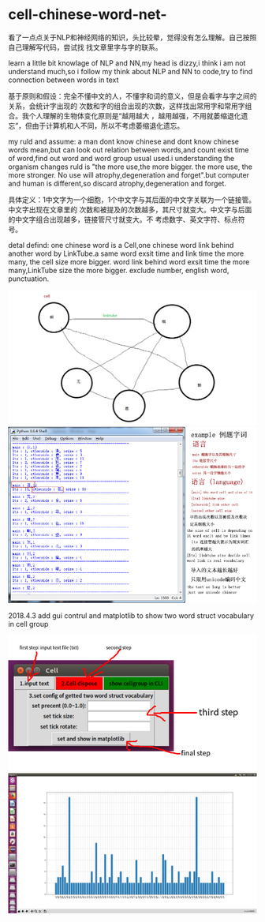 # cell-chinese-word-net-
看了一点点关于NLP和神经网络的知识，头比较晕，觉得没有怎么理解。自己按照自己理解写代码，尝试找
找文章里字与字的联系。

learn a little bit knowlage of NLP and NN,my head is dizzy,i think i am not understand 
much,so i follow my think about NLP and NN to code,try to find connection between words 
in text

基于原则和假设：完全不懂中文的人，不懂字和词的意义，但是会看字与字之间的关系，会统计字出现的
次数和字的组合出现的次数，这样找出常用字和常用字组合。我个人理解的生物体变化原则是“越用越大
，越用越强，不用就萎缩退化遗忘”，但由于计算机和人不同，所以不考虑萎缩退化遗忘。

my ruld and assume: a man dont know chinese and dont know chinese words mean,but can 
look out relation between words,and count exist time of word,find out word and word 
group usual used.i understanding the organism changes ruld is "the more use,the more 
bigger. the more use, the more stronger. No use will atrophy,degeneration and 
forget".but computer and human is different,so discard atrophy,degeneration and forget.

具体定义：1中文字为一个细胞，1个中文字与其后面的中文字关联为一个链接管。中文字出现在文章里的
次数和被提及的次数越多，其尺寸就变大。中文字与后面的中文字组合出现越多，链接管尺寸就变大。不
考虑数字、英文字符、标点符号。

detal defind: one chinese word is a Cell,one chinese word link behind another word by 
LinkTube.a same word exsit time and link time the more many, the cell size more bigger.
word link behind word exsit time the more many,LinkTube size the more bigger. exclude 
number, english word, punctuation.

![image](https://github.com/Gameplayer0928/cell-chinese-word-net-/blob/master/celltube.png)
![image](https://github.com/Gameplayer0928/cell-chinese-word-net-/blob/master/cellcellcell.png)

2018.4.3
add gui contrul and matplotlib to show two word struct vocabulary in cell group

![image](https://github.com/Gameplayer0928/cell-chinese-word-net-/blob/master/2018-04-03%2022-06-24.png)
![image](https://github.com/Gameplayer0928/cell-chinese-word-net-/blob/master/2018-04-03%2022-33-55%E5%B1%8F%E5%B9%95%E6%88%AA%E5%9B%BE.png)
